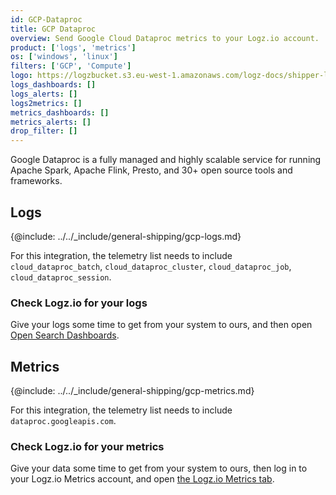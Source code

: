 ```yaml
---
id: GCP-Dataproc
title: GCP Dataproc
overview: Send Google Cloud Dataproc metrics to your Logz.io account.
product: ['logs', 'metrics']
os: ['windows', 'linux']
filters: ['GCP', 'Compute']
logo: https://logzbucket.s3.eu-west-1.amazonaws.com/logz-docs/shipper-logos/gcpdataproc.png
logs_dashboards: []
logs_alerts: []
logs2metrics: []
metrics_dashboards: []
metrics_alerts: []
drop_filter: []
---
```




Google Dataproc is a fully managed and highly scalable service for running Apache Spark, Apache Flink, Presto, and 30+ open source tools and frameworks. 

## Logs

{@include: ../../_include/general-shipping/gcp-logs.md}   

For this integration, the telemetry list needs to include `cloud_dataproc_batch`, `cloud_dataproc_cluster`, `cloud_dataproc_job`, `cloud_dataproc_session`.

### Check Logz.io for your logs

Give your logs some time to get from your system to ours, and then open [Open Search Dashboards](https://app.logz.io/#/dashboard/osd).

## Metrics

{@include: ../../_include/general-shipping/gcp-metrics.md}

For this integration, the telemetry list needs to include `dataproc.googleapis.com`.

### Check Logz.io for your metrics

Give your data some time to get from your system to ours, then log in to your Logz.io Metrics account, and open [the Logz.io Metrics tab](https://app.logz.io/#/dashboard/metrics/).